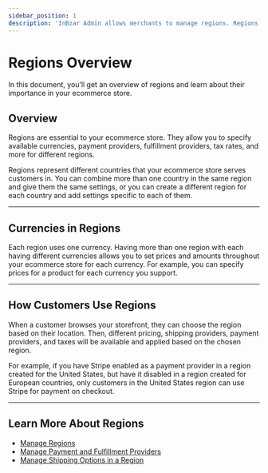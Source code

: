 ```yaml
---
sidebar_position: 1
description: 'InBzar Admin allows merchants to manage regions. Regions represent different countries within an ecommerce store.'
---
```


# Regions Overview

In this document, you’ll get an overview of regions and learn about their importance in your ecommerce store.

## Overview

Regions are essential to your ecommerce store. They allow you to specify available currencies, payment providers, fulfillment providers, tax rates, and more for different regions.

Regions represent different countries that your ecommerce store serves customers in. You can combine more than one country in the same region and give them the same settings, or you can create a different region for each country and add settings specific to each of them.

---

## Currencies in Regions

Each region uses one currency. Having more than one region with each having different currencies allows you to set prices and amounts throughout your ecommerce store for each currency. For example, you can specify prices for a product for each currency you support.

---

## How Customers Use Regions

When a customer browses your storefront, they can choose the region based on their location. Then, different pricing, shipping providers, payment providers, and taxes will be available and applied based on the chosen region.

For example, if you have Stripe enabled as a payment provider in a region created for the United States, but have it disabled in a region created for European countries, only customers in the United States region can use Stripe for payment on checkout.

---

## Learn More About Regions

- [Manage Regions](./manage.mdx)
- [Manage Payment and Fulfillment Providers](./providers.mdx)
- [Manage Shipping Options in a Region](./shipping-options.mdx)
